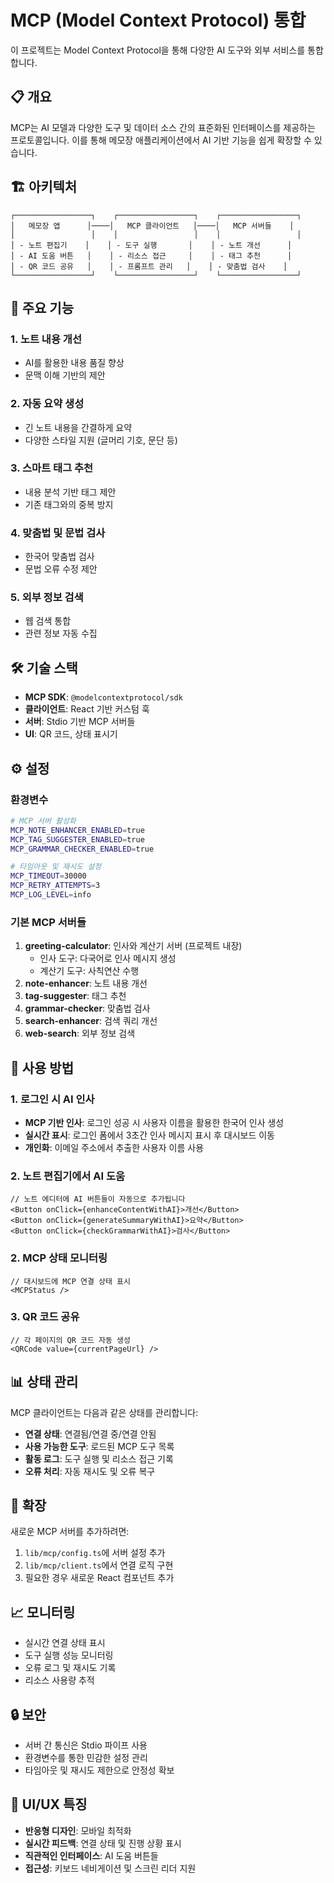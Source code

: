 # MCP (Model Context Protocol) 통합

이 프로젝트는 Model Context Protocol을 통해 다양한 AI 도구와 외부 서비스를 통합합니다.

## 📋 개요

MCP는 AI 모델과 다양한 도구 및 데이터 소스 간의 표준화된 인터페이스를 제공하는 프로토콜입니다. 이를 통해 메모장 애플리케이션에서 AI 기반 기능을 쉽게 확장할 수 있습니다.

## 🏗️ 아키텍처

```
┌─────────────────┐    ┌─────────────────┐    ┌─────────────────┐
│   메모장 앱      │────│   MCP 클라이언트   │────│   MCP 서버들    │
│                 │    │                 │    │                 │
│ - 노트 편집기    │    │ - 도구 실행       │    │ - 노트 개선      │
│ - AI 도움 버튼   │    │ - 리소스 접근     │    │ - 태그 추천      │
│ - QR 코드 공유   │    │ - 프롬프트 관리   │    │ - 맞춤법 검사    │
└─────────────────┘    └─────────────────┘    └─────────────────┘
```

## 🎯 주요 기능

### 1. 노트 내용 개선
- AI를 활용한 내용 품질 향상
- 문맥 이해 기반의 제안

### 2. 자동 요약 생성
- 긴 노트 내용을 간결하게 요약
- 다양한 스타일 지원 (글머리 기호, 문단 등)

### 3. 스마트 태그 추천
- 내용 분석 기반 태그 제안
- 기존 태그와의 중복 방지

### 4. 맞춤법 및 문법 검사
- 한국어 맞춤법 검사
- 문법 오류 수정 제안

### 5. 외부 정보 검색
- 웹 검색 통합
- 관련 정보 자동 수집

## 🛠️ 기술 스택

- **MCP SDK**: `@modelcontextprotocol/sdk`
- **클라이언트**: React 기반 커스텀 훅
- **서버**: Stdio 기반 MCP 서버들
- **UI**: QR 코드, 상태 표시기

## ⚙️ 설정

### 환경변수

```bash
# MCP 서버 활성화
MCP_NOTE_ENHANCER_ENABLED=true
MCP_TAG_SUGGESTER_ENABLED=true
MCP_GRAMMAR_CHECKER_ENABLED=true

# 타임아웃 및 재시도 설정
MCP_TIMEOUT=30000
MCP_RETRY_ATTEMPTS=3
MCP_LOG_LEVEL=info
```

### 기본 MCP 서버들

1. **greeting-calculator**: 인사와 계산기 서버 (프로젝트 내장)
   - 인사 도구: 다국어로 인사 메시지 생성
   - 계산기 도구: 사칙연산 수행
2. **note-enhancer**: 노트 내용 개선
3. **tag-suggester**: 태그 추천
4. **grammar-checker**: 맞춤법 검사
5. **search-enhancer**: 검색 쿼리 개선
6. **web-search**: 외부 정보 검색

## 🚀 사용 방법

### 1. 로그인 시 AI 인사
- **MCP 기반 인사**: 로그인 성공 시 사용자 이름을 활용한 한국어 인사 생성
- **실시간 표시**: 로그인 폼에서 3초간 인사 메시지 표시 후 대시보드 이동
- **개인화**: 이메일 주소에서 추출한 사용자 이름 사용

### 2. 노트 편집기에서 AI 도움

```tsx
// 노트 에디터에 AI 버튼들이 자동으로 추가됩니다
<Button onClick={enhanceContentWithAI}>개선</Button>
<Button onClick={generateSummaryWithAI}>요약</Button>
<Button onClick={checkGrammarWithAI}>검사</Button>
```

### 2. MCP 상태 모니터링

```tsx
// 대시보드에 MCP 연결 상태 표시
<MCPStatus />
```

### 3. QR 코드 공유

```tsx
// 각 페이지의 QR 코드 자동 생성
<QRCode value={currentPageUrl} />
```

## 📊 상태 관리

MCP 클라이언트는 다음과 같은 상태를 관리합니다:

- **연결 상태**: 연결됨/연결 중/연결 안됨
- **사용 가능한 도구**: 로드된 MCP 도구 목록
- **활동 로그**: 도구 실행 및 리소스 접근 기록
- **오류 처리**: 자동 재시도 및 오류 복구

## 🔧 확장

새로운 MCP 서버를 추가하려면:

1. `lib/mcp/config.ts`에 서버 설정 추가
2. `lib/mcp/client.ts`에서 연결 로직 구현
3. 필요한 경우 새로운 React 컴포넌트 추가

## 📈 모니터링

- 실시간 연결 상태 표시
- 도구 실행 성능 모니터링
- 오류 로그 및 재시도 기록
- 리소스 사용량 추적

## 🔒 보안

- 서버 간 통신은 Stdio 파이프 사용
- 환경변수를 통한 민감한 설정 관리
- 타임아웃 및 재시도 제한으로 안정성 확보

## 🎨 UI/UX 특징

- **반응형 디자인**: 모바일 최적화
- **실시간 피드백**: 연결 상태 및 진행 상황 표시
- **직관적인 인터페이스**: AI 도움 버튼들
- **접근성**: 키보드 네비게이션 및 스크린 리더 지원
